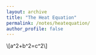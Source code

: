 ```yaml
---
layout: archive
title: "The Heat Equation"
permalink: /notes/heatequation/
author_profile: false
--- 
```


\\[a^2+b^2=c^2\\]
